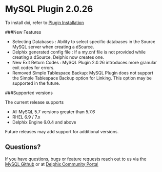 # MySQL Plugin 2.0.26

To install dxi, refer to [Plugin Installation](/PluginInstallation/index.html)

###New Features

-  Selecting Databases : Ability to select specific databases in the Source MySQL server when creating a dSource.
-  Delphix generated config file : If a my.cnf file is not provided while creating a dSource, Delphix now creates one. 
-  New Exit Return Codes : MySQL Plugin 2.0.26 introduces more granular exit codes for errors. 
-  Removed Simple Tablespace Backup: MySQL Plugin does not support the Simple Tablespace Backup option for Linking. This option may be supported in the future.

###Supported versions

The current release supports  

- All MySQL 5.7 versions greater than 5.7.6
- RHEL 6.9 / 7.x
- Delphix Engine 6.0.4 and above

Future releases may add support for additional versions.

Questions?
----------------
If you have questions, bugs or feature requests reach out to us via the [MySQL Github](https://github.com/delphix/mysqllinux/) or
at [Delphix Community Portal](https://community.delphix.com/home)